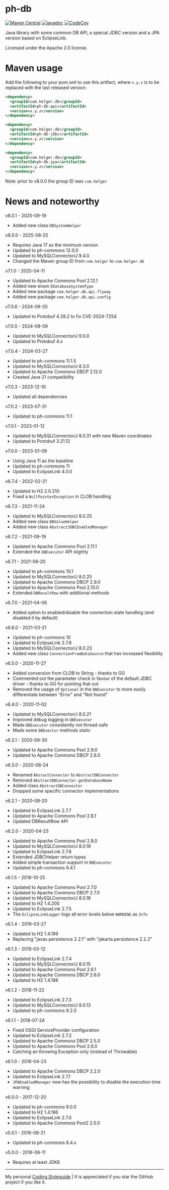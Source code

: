 # ph-db

[![Maven Central](https://img.shields.io/maven-central/v/com.helger.db/ph-db-parent-pom)](https://img.shields.io/maven-central/v/com.helger.db/ph-db-parent-pom)
[![javadoc](https://javadoc.io/badge2/com.helger.db/ph-db-parent-pom/javadoc.svg)](https://javadoc.io/doc/com.helger.db/ph-db-parent-pom)
[![CodeCov](https://codecov.io/gh/phax/ph-db/branch/master/graph/badge.svg)](https://codecov.io/gh/phax/ph-db)

Java library with some common DB API, a special JDBC version and a JPA version based on EclipseLink.

Licensed under the Apache 2.0 license.

# Maven usage

Add the following to your pom.xml to use this artifact, where `x.y.z` is to be replaced with the last released version:

```xml
<dependency>
  <groupId>com.helger.db</groupId>
  <artifactId>ph-db-api</artifactId>
  <version>x.y.z</version>
</dependency>
```

```xml
<dependency>
  <groupId>com.helger.db</groupId>
  <artifactId>ph-db-jdbc</artifactId>
  <version>x.y.z</version>
</dependency>
```

```xml
<dependency>
  <groupId>com.helger.db</groupId>
  <artifactId>ph-db-jpa</artifactId>
  <version>x.y.z</version>
</dependency>
```

Note: prior to v8.0.0 the group ID was `com.helger`

# News and noteworthy

v8.0.1 - 2025-09-19
* Added new class `DBSystemHelper`

v8.0.0 - 2025-08-25
* Requires Java 17 as the minimum version
* Updated to ph-commons 12.0.0
* Updated to MySQLConnector/J 9.4.0
* Changed the Maven group ID from `com.helger` to `com.helger.db`

v7.1.0 - 2025-04-11
* Updated to Apache Commons Pool 2.12.1
* Added new enum `EDatabaseSystemType`
* Added new package `com.helger.db.api.flyway`
* Added new package `com.helger.db.api.config`

v7.0.6 - 2024-09-20
* Updated to Protobuf 4.28.2 to fix CVE-2024-7254

v7.0.5 - 2024-08-09
* Updated to MySQLConnector/J 9.0.0
* Updated to Protobuf 4.x

v7.0.4 - 2024-03-27
* Updated to ph-commons 11.1.5
* Updated to MySQLConnector/J 8.3.0
* Updated to Apache Commons DBCP 2.12.0
* Created Java 21 compatibility

v7.0.3 - 2023-12-10
* Updated all dependencies

v7.0.2 - 2023-07-31
* Updated to ph-commons 11.1

v7.0.1 - 2023-01-12
* Updated to MySQLConnector/J 8.0.31 with new Maven coordinates
* Updated to Protobuf 3.21.12

v7.0.0 - 2023-01-09
* Using Java 11 as the baseline
* Updated to ph-commons 11
* Updated to EclipseLink 4.0.0

v6.7.4 - 2022-02-21
* Updated to H2 2.0.210
* Fixed a `NullPointerException` in CLOB handling

v6.7.3 - 2021-11-24
* Updated to MySQLConnector/J 8.0.25
* Added new class `DBValueHelper`
* Added new class `AbstractJDBCEnabledManager`

v6.7.2 - 2021-09-19
* Updated to Apache Commons Pool 2.11.1
* Extended the `DBExecutor` API slightly

v6.7.1 - 2021-08-20
* Updated to ph-commons 10.1
* Updated to MySQLConnector/J 8.0.25
* Updated to Apache Commons DBCP 2.9.0
* Updated to Apache Commons Pool 2.10.0
* Extended `DBResultRow` with additional methods

v6.7.0 - 2021-04-06
* Added option to enabled/disable the connection state handling (and disabled it by default)

v6.6.0 - 2021-03-21
* Updated to ph-commons 10
* Updated to EclipseLink 2.7.8
* Updated to MySQLConnector/J 8.0.23
* Added new class `ConnectionFromDataSource` that has increased flexibility

v6.5.0 - 2020-11-27
* Added conversion from CLOB to String - thanks to GG
* Commented out the parameter check in favour of the default JDBC driver - thanks to GG for pointing that out
* Removed the usage of `Optional` in the `DBExecutor` to more easily differentiate between "Error" and "Not found"

v6.4.0 - 2020-11-02
* Updated to MySQLConnector/J 8.0.21
* Improved debug logging in `DBExecutor`
* Made `DBExecutor` consistently not thread-safe
* Made some `DBExectur` methods static

v6.3.1 - 2020-09-30
* Updated to Apache Commons Pool 2.9.0
* Updated to Apache Commons DBCP 2.8.0

v6.3.0 - 2020-08-24
* Renamed `AbsractConnector` to `AbstractDBConnector`
* Removed `AbstractDBConnector.getDatabaseName`
* Added class `AbstractDBConnector`
* Dropped some specific connector implementations

v6.2.1 - 2020-08-20
* Updated to EclipseLink 2.7.7
* Updated to Apache Commons Pool 2.8.1
* Updated DBResultRow API

v6.2.0 - 2020-04-23
* Updated to Apache Commons Pool 2.8.0
* Updated to MySQLConnector/J 8.0.19
* Updated to EclipseLink 2.7.6
* Extended JDBCHelper return types
* Added simple transaction support in `DBExecutor`
* Updated to ph-commons 9.4.1

v6.1.5 - 2019-10-25
* Updated to Apache Commons Pool 2.7.0
* Updated to Apache Commons DBCP 2.7.0
* Updated to MySQLConnector/J 8.0.18
* Updated to H2 1.4.200
* Updated to EclipseLink 2.7.5
* The `EclipseLinkLogger` logs all error levels below `WARNING` as `Info`

v6.1.4 - 2019-03-27
* Updated to H2 1.4.199
* Replacing "javax.persistence 2.2.1" with "jakarta.persistence 2.2.2"

v6.1.3 - 2019-03-12
* Updated to EclipseLink 2.7.4
* Updated to MySQLConnector/J 8.0.15
* Updated to Apache Commons Pool 2.6.1
* Updated to Apache Commons DBCP 2.6.0
* Updated to H2 1.4.198

v6.1.2 - 2018-11-22
* Updated to EclipseLink 2.7.3
* Updated to MySQLConnector/J 8.0.13
* Updated to ph-commons 9.2.0

v6.1.1 - 2018-07-24
* Fixed OSGI ServiceProvider configuration
* Updated to EclipseLink 2.7.2
* Updated to Apache Commons DBCP 2.5.0
* Updated to Apache Commons Pool 2.6.0
* Catching an throwing Exception only (instead of Throwable)

v6.1.0 - 2018-04-23
* Updated to Apache Commons DBCP 2.2.0
* Updated to EclipseLink 2.7.1
* `JPAEnabledManager` now has the possibility to disable the execution time warning

v6.0.0 - 2017-12-20
* Updated to ph-commons 9.0.0
* Updated to H2 1.4.196
* Updated to EclipseLink 2.7.0
* Updated to Apache Commons Pool2 2.5.0

v5.0.1 - 2016-08-21
* Updated to ph-commons 8.4.x

v5.0.0 - 2016-06-11
* Requires at least JDK8

---

My personal [Coding Styleguide](https://github.com/phax/meta/blob/master/CodingStyleguide.md) |
It is appreciated if you star the GitHub project if you like it.
